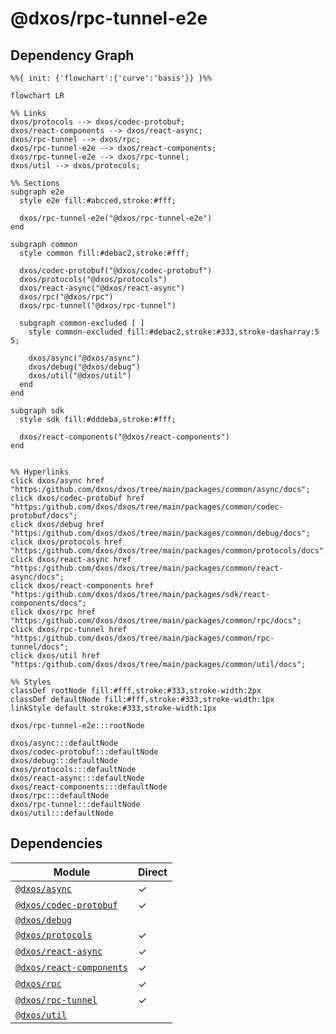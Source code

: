 # @dxos/rpc-tunnel-e2e



## Dependency Graph

```mermaid
%%{ init: {'flowchart':{'curve':'basis'}} }%%

flowchart LR

%% Links
dxos/protocols --> dxos/codec-protobuf;
dxos/react-components --> dxos/react-async;
dxos/rpc-tunnel --> dxos/rpc;
dxos/rpc-tunnel-e2e --> dxos/react-components;
dxos/rpc-tunnel-e2e --> dxos/rpc-tunnel;
dxos/util --> dxos/protocols;

%% Sections
subgraph e2e
  style e2e fill:#abcced,stroke:#fff;

  dxos/rpc-tunnel-e2e("@dxos/rpc-tunnel-e2e")
end

subgraph common
  style common fill:#debac2,stroke:#fff;

  dxos/codec-protobuf("@dxos/codec-protobuf")
  dxos/protocols("@dxos/protocols")
  dxos/react-async("@dxos/react-async")
  dxos/rpc("@dxos/rpc")
  dxos/rpc-tunnel("@dxos/rpc-tunnel")

  subgraph common-excluded [ ]
    style common-excluded fill:#debac2,stroke:#333,stroke-dasharray:5 5;

    dxos/async("@dxos/async")
    dxos/debug("@dxos/debug")
    dxos/util("@dxos/util")
  end
end

subgraph sdk
  style sdk fill:#dddeba,stroke:#fff;

  dxos/react-components("@dxos/react-components")
end


%% Hyperlinks
click dxos/async href "https:/github.com/dxos/dxos/tree/main/packages/common/async/docs";
click dxos/codec-protobuf href "https:/github.com/dxos/dxos/tree/main/packages/common/codec-protobuf/docs";
click dxos/debug href "https:/github.com/dxos/dxos/tree/main/packages/common/debug/docs";
click dxos/protocols href "https:/github.com/dxos/dxos/tree/main/packages/common/protocols/docs";
click dxos/react-async href "https:/github.com/dxos/dxos/tree/main/packages/common/react-async/docs";
click dxos/react-components href "https:/github.com/dxos/dxos/tree/main/packages/sdk/react-components/docs";
click dxos/rpc href "https:/github.com/dxos/dxos/tree/main/packages/common/rpc/docs";
click dxos/rpc-tunnel href "https:/github.com/dxos/dxos/tree/main/packages/common/rpc-tunnel/docs";
click dxos/util href "https:/github.com/dxos/dxos/tree/main/packages/common/util/docs";

%% Styles
classDef rootNode fill:#fff,stroke:#333,stroke-width:2px
classDef defaultNode fill:#fff,stroke:#333,stroke-width:1px
linkStyle default stroke:#333,stroke-width:1px

dxos/rpc-tunnel-e2e:::rootNode

dxos/async:::defaultNode
dxos/codec-protobuf:::defaultNode
dxos/debug:::defaultNode
dxos/protocols:::defaultNode
dxos/react-async:::defaultNode
dxos/react-components:::defaultNode
dxos/rpc:::defaultNode
dxos/rpc-tunnel:::defaultNode
dxos/util:::defaultNode
```

## Dependencies

| Module | Direct |
|---|---|
| [`@dxos/async`](../../../packages/common/async/docs/README.md) | &check; |
| [`@dxos/codec-protobuf`](../../../packages/common/codec-protobuf/docs/README.md) | &check; |
| [`@dxos/debug`](../../../packages/common/debug/docs/README.md) |  |
| [`@dxos/protocols`](../../../packages/common/protocols/docs/README.md) | &check; |
| [`@dxos/react-async`](../../../packages/common/react-async/docs/README.md) | &check; |
| [`@dxos/react-components`](../../../packages/sdk/react-components/docs/README.md) | &check; |
| [`@dxos/rpc`](../../../packages/common/rpc/docs/README.md) | &check; |
| [`@dxos/rpc-tunnel`](../../../packages/common/rpc-tunnel/docs/README.md) | &check; |
| [`@dxos/util`](../../../packages/common/util/docs/README.md) |  |
